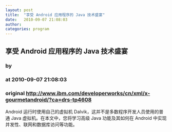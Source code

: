 ```yaml
---
layout: post
title:  "享受 Android 应用程序的 Java 技术盛宴"
date:   2010-09-07 21:08:03
author: 
categories: program
---
```


## 享受 Android 应用程序的 Java 技术盛宴
### by 
### at 2010-09-07 21:08:03
### original <http://www.ibm.com/developerworks/cn/xml/x-gourmetandroid/?ca=drs-tp4608>

Android 运行时使用自己的虚拟机 Dalvik，这并不是多数程序开发人员使用的普通 Java 虚拟机。在本文中，您将学习高级 Java 功能及其如何在 Android 中实现并发性、联网和数据库访问等功能。
